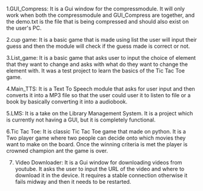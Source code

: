 1.GUI_Compress: It is a Gui window for the compressmodule. It will only work when both the compressmodule and GUI_Compress are together, and the demo.txt is the file that is being compressed and should also exist on the user's PC.


2.cup game: It is a basic game that is made using list the user will input their guess and then the module will check if the guess made is correct or not.


3.List_game: It is a basic game that asks user to input the choice of element that they want to change and asks with what do they want to change the element with. It was a test project to learn the basics of the Tic Tac Toe game.


4.Main_TTS: It is a Text To Speech module that asks for user input and then converts it into a MP3 file so that the user could user it to listen to file or a book by basically converting it into a audiobook.


5.LMS: It is a take on the Library Management System. It is a project which is currently not having a GUI, but it is completely functional.

6.Tic Tac Toe: It is classic Tic Tac Toe game that made on python. It is a Two player game where two people can decide onto which movies they want to make on the board. Once the winning criteria is met the player is crowned champion ant the game is over.

7. Video Downloader: It is a Gui window for downloading videos from youtube. It asks the user to input the URL of the video and where to download it in the device. It requires a stable connection otherwise it fails midway and then it needs to be restarted.
